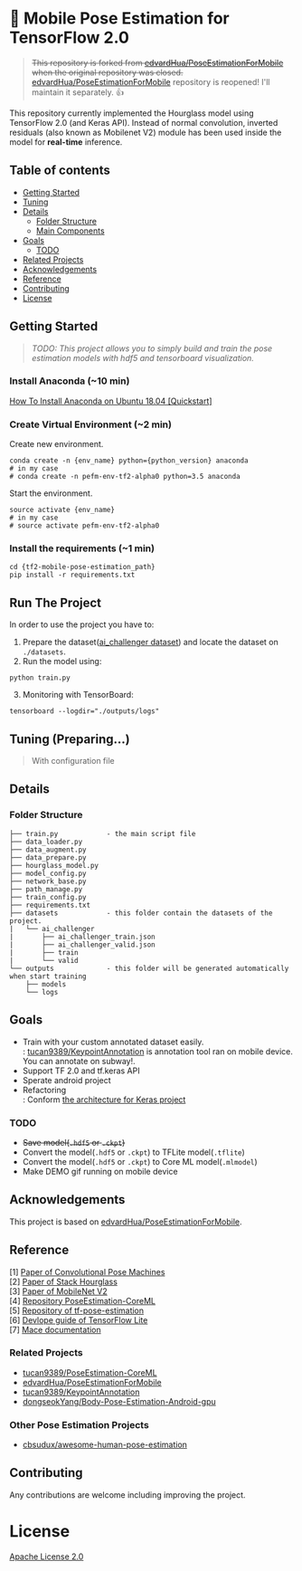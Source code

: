 # 💃 Mobile Pose Estimation for TensorFlow 2.0
> ~~This repository is forked from [edvardHua/PoseEstimationForMobile](https://github.com/edvardHua/PoseEstimationForMobile) when the original repository was closed.~~ <br>[edvardHua/PoseEstimationForMobile](https://github.com/edvardHua/PoseEstimationForMobile) repository is reopened! I'll maintain it separately. 👍


This repository currently implemented the Hourglass model using TensorFlow 2.0 (and Keras API). Instead of normal convolution, inverted residuals (also known as Mobilenet V2) module has been used inside the model for **real-time** inference.

## Table of contents

- [Getting Started](#getting-started)
- [Tuning](#tuning)
- [Details](#details)
    - [Folder Structure](#folder-structure)
    - [Main Components](#main-components)
- [Goals](#goals)
    - [TODO](#todo)
- [Related Projects](#related-projects)
- [Acknowledgements](#acknowledgements)
- [Reference](#reference)
- [Contributing](#contributing)
- [License](#license)

## Getting Started
> *TODO: This project allows you to simply build and train the pose estimation models with hdf5 and tensorboard visualization.*

### Install Anaconda (~10 min)

[How To Install Anaconda on Ubuntu 18.04 [Quickstart]](https://www.digitalocean.com/community/tutorials/how-to-install-anaconda-on-ubuntu-18-04-quickstart)

### Create Virtual Environment (~2 min)

Create new environment.
```shell
conda create -n {env_name} python={python_version} anaconda
# in my case
# conda create -n pefm-env-tf2-alpha0 python=3.5 anaconda
```

Start the environment.
```shell
source activate {env_name}
# in my case
# source activate pefm-env-tf2-alpha0
```

### Install the requirements (~1 min)
```shell
cd {tf2-mobile-pose-estimation_path}
pip install -r requirements.txt
```

## Run The Project

In order to use the project you have to:
1. Prepare the dataset([ai_challenger dataset](https://drive.google.com/open?id=1zahjQWhuKIYWRRI2ZlHzn65Ug_jIiC4l)) and locate the dataset on `./datasets`.
2. Run the model using:
```shell
python train.py
```
3. Monitoring with TensorBoard:
```shell
tensorboard --logdir="./outputs/logs"
```

## Tuning (Preparing...)

> With configuration file

## Details

### Folder Structure

```
├── train.py            - the main script file
├── data_loader.py      
├── data_augment.py     
├── data_prepare.py     
├── hourglass_model.py  
├── model_config.py     
├── network_base.py     
├── path_manage.py      
├── train_config.py     
├── requirements.txt    
├── datasets            - this folder contain the datasets of the project.
|   └── ai_challenger
|       ├── ai_challenger_train.json
|       ├── ai_challenger_valid.json
|       ├── train
|       └── valid
└── outputs             - this folder will be generated automatically when start training
    ├── models
    └── logs
```

## Goals
- Train with your custom annotated dataset easily.<br>
  : [tucan9389/KeypointAnnotation](https://github.com/tucan9389/KeypointAnnotation) is annotation tool ran on mobile device. You can annotate on subway!.
- Support TF 2.0 and tf.keras API
- Sperate android project
- Refactoring<br>
  : Conform [the architecture for Keras project](https://github.com/Ahmkel/Keras-Project-Template)

### TODO

- ~~Save model(`.hdf5` or `.ckpt`)~~
- Convert the model(`.hdf5` or `.ckpt`) to TFLite model(`.tflite`)
- Convert the model(`.hdf5` or `.ckpt`) to Core ML model(`.mlmodel`)
- Make DEMO gif running on mobile device

## Acknowledgements
This project is based on [edvardHua/PoseEstimationForMobile](https://github.com/edvardHua/PoseEstimationForMobile).

## Reference

[1] [Paper of Convolutional Pose Machines](https://arxiv.org/abs/1602.00134) <br/>
[2] [Paper of Stack Hourglass](https://arxiv.org/abs/1603.06937) <br/>
[3] [Paper of MobileNet V2](https://arxiv.org/pdf/1801.04381.pdf) <br/>
[4] [Repository PoseEstimation-CoreML](https://github.com/tucan9389/PoseEstimation-CoreML) <br/>
[5] [Repository of tf-pose-estimation](https://github.com/ildoonet/tf-pose-estimation) <br>
[6] [Devlope guide of TensorFlow Lite](https://github.com/tensorflow/tensorflow/tree/master/tensorflow/docs_src/mobile/tflite) <br/>
[7] [Mace documentation](https://mace.readthedocs.io)

### Related Projects
- [tucan9389/PoseEstimation-CoreML](https://github.com/tucan9389/PoseEstimation-CoreML)
- [edvardHua/PoseEstimationForMobile](https://github.com/edvardHua/PoseEstimationForMobile)
- [tucan9389/KeypointAnnotation](https://github.com/tucan9389/KeypointAnnotation)
- [dongseokYang/Body-Pose-Estimation-Android-gpu](https://github.com/dongseokYang/Body-Pose-Estimation-Android-gpu)

### Other Pose Estimation Projects

- [cbsudux/awesome-human-pose-estimation](https://github.com/cbsudux/awesome-human-pose-estimation)

## Contributing
Any contributions are welcome including improving the project.

# License

[Apache License 2.0](LICENSE)
